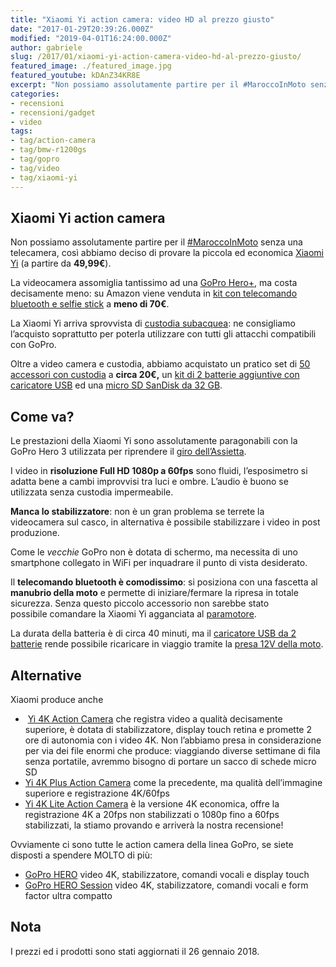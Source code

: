 ```yaml
---
title: "Xiaomi Yi action camera: video HD al prezzo giusto"
date: "2017-01-29T20:39:26.000Z"
modified: "2019-04-01T16:24:00.000Z"
author: gabriele
slug: /2017/01/xiaomi-yi-action-camera-video-hd-al-prezzo-giusto/
featured_image: ./featured_image.jpg
featured_youtube: kDAnZ34KR8E
excerpt: "Non possiamo assolutamente partire per il #MaroccoInMoto senza una telecamera, così abbiamo deciso di provare la piccola ed economica Xiaomi Yi"
categories:
- recensioni
- recensioni/gadget
- video
tags:
- tag/action-camera
- tag/bmw-r1200gs
- tag/gopro
- tag/video
- tag/xiaomi-yi
---
```

## Xiaomi Yi action camera

Non possiamo assolutamente partire per il [#MaroccoInMoto](https://twitter.com/hashtag/maroccoinmoto) senza una telecamera, così abbiamo deciso di provare la piccola ed economica [Xiaomi Yi](http://amzn.to/2kh42WO) (a partire da **49,99€**).

La videocamera assomiglia tantissimo ad una [GoPro Hero+](http://amzn.to/2kCM12S), ma costa decisamente meno: su Amazon viene venduta in [kit con telecomando bluetooth e selfie stick](http://amzn.to/2kCGmcM) a **meno di 70€**.

La Xiaomi Yi arriva sprovvista di [custodia subacquea](http://amzn.to/2jGKhqE): ne consigliamo l’acquisto soprattutto per poterla utilizzare con tutti gli attacchi compatibili con GoPro.

Oltre a video camera e custodia, abbiamo acquistato un pratico set di [50 accessori con custodia](http://amzn.to/2kCNE0d) a **circa 20€,** un [kit di 2 batterie aggiuntive con caricatore USB](http://amzn.to/2jkl7Q3) ed una [micro SD SanDisk da 32 GB](http://amzn.to/2k6KORq).

## Come va?

Le prestazioni della Xiaomi Yi sono assolutamente paragonabili con la GoPro Hero 3 utilizzata per riprendere il [giro dell’Assietta](/2016/10/strada-assietta-video/).

I video in **risoluzione Full HD 1080p a 60fps** sono fluidi, l’esposimetro si adatta bene a cambi improvvisi tra luci e ombre. L’audio è buono se utilizzata senza custodia impermeabile.

**Manca lo stabilizzatore**: non è un gran problema se terrete la videocamera sul casco, in alternativa è possibile stabilizzare i video in post produzione.

Come le *vecchie* GoPro non è dotata di schermo, ma necessita di uno smartphone collegato in WiFi per inquadrare il punto di vista desiderato.

Il **telecomando bluetooth è comodissimo**: si posiziona con una fascetta al **manubrio della moto** e permette di iniziare/fermare la ripresa in totale sicurezza. Senza questo piccolo accessorio non sarebbe stato possibile comandare la Xiaomi Yi agganciata al [paramotore](/2016/09/paramotore-tubolare-heed-bmw-r-1200-gs/).

La durata della batteria è di circa 40 minuti, ma il [caricatore USB da 2 batterie](http://amzn.to/2jkl7Q3) rende possibile ricaricare in viaggio tramite la [presa 12V della moto](http://amzn.to/2kCX6Rh).

## Alternative

Xiaomi produce anche

*    [Yi 4K Action Camera](http://amzn.to/2nexmNn) che registra video a qualità decisamente superiore, è dotata di stabilizzatore, display touch retina e promette 2 ore di autonomia con i video 4K. Non l’abbiamo presa in considerazione per via dei file enormi che produce: viaggiando diverse settimane di fila senza portatile, avremmo bisogno di portare un sacco di schede micro SD
*   [Yi 4K Plus Action Camera](http://amzn.to/2Eaj3Bm) come la precedente, ma qualità dell’immagine superiore e registrazione 4K/60fps
*   [Yi 4K Lite Action Camera](http://amzn.to/2DFJEtf) è la versione 4K economica, offre la registrazione 4K a 20fps non stabilizzati o 1080p fino a 60fps stabilizzati, la stiamo provando e arriverà la nostra recensione!

Ovviamente ci sono tutte le action camera della linea GoPro, se siete disposti a spendere MOLTO di più:

*   [GoPro HERO](https://amzn.to/2FO4ZzP) video 4K, stabilizzatore, comandi vocali e display touch
*   [GoPro HERO Session](https://amzn.to/2UhSrsM) video 4K, stabilizzatore, comandi vocali e form factor ultra compatto

## Nota

I prezzi ed i prodotti sono stati aggiornati il 26 gennaio 2018.